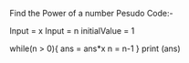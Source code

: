 Find the Power of a number Pesudo Code:-

Input = x
Input = n
initialValue = 1

while(n > 0){
    ans = ans*x
    n = n-1
}
print (ans)